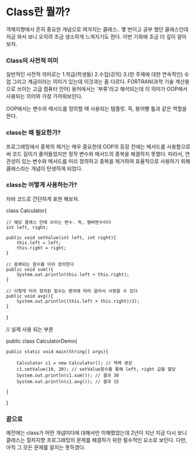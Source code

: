 # Class란 뭘까?

객체지향에서 흔히 중요한 개념으로 여겨지는 클래스.. 몇 번이고 공부 했던 클래스인데 지금 와서 보니 오히려 조금 생소하게 느껴지기도 한다. 이번 기회에 조금 더 깊이 알아보자.

### Class의 사전적 의미

일반적인 사전적 의미로는 1.학급(학생들) 2.수업(강의) 3.(한 주제에 대한 연속적인) 수업 그리고 계급이라는 의미가 있는데 이것과는 좀 다르다. FORTRAN(과학 기술 계산용으로 쓰이는 고급 컴퓨터 언어) 용어에서는 '부류'라고 해석되는데 이 의미가 OOP에서 사용되는 의미와 가장 가까워보인다.

OOP에서는 변수와 메서드를 정의할 때 사용되는 템플릿. 즉, 붕어빵 틀과 같은 역할을 한다.

### class는 왜 필요한가?

프로그래밍에서 중복의 제거는 매우 중요한데 OOP의 등장 전에는 메서드를 사용함으로써 코드 길이가 줄어들었지만 정작 변수와 메서드의 중복을 해결하지 못했다. 따라서, 연관성이 있는 변수와 메서드를 미리 정의하고 중복을 제거하여 효율적으로 사용하기 위해 클래스라는 개념이 탄생하게 되었다.

### class는 어떻게 사용하는가?

자바 코드로 간단하게 표현 해보자.

class Calculator{
    
    // 해당 클래스 안에 쓰이는 변수. 즉, 멤버변수이다
    int left, right;

    public void setValue(int left, int right){
        this.left = left;
        this.right = right;
    }

    // 중복되는 함수를 미리 정의한다
    public void sum(){
        System.out.println(this.left + this.right);
    }

    // 이렇게 미리 정의된 함수는 편의에 따라 골라서 사용할 수 있다
    public void avg(){
        System.out.println((this.left + this.right)/2);
    }
}

// 실제 사용 되는 부분

public class CalculatorDemo{

    public static void main(String[] args){

        Calculator c1 = new Calculator(); // 객체 생성
        c1.setValue(10, 20); // setValue함수를 통해 left, right 값을 할당
        System.out.println(c1.sum()); // 결과 30
        System.out.println(c1.avg()); // 결과 15

    }
}

### 끝으로

예전에는 class가 어떤 개념이다에 대해서만 이해했었는데 2년이 지난 지금 다시 보니 클래스는 절차지향 프로그래밍의 문제를 해결하기 위한 필수적인 요소로 보인다. 다만, 아직 그 모든 문제를 알지는 못하겠다.